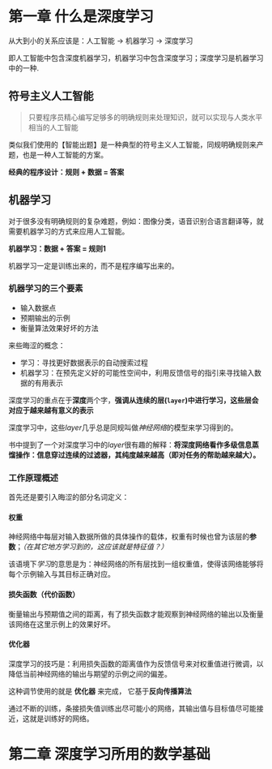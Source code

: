 # 第一章 什么是深度学习

从大到小的关系应该是：人工智能 -> 机器学习 -> 深度学习

即人工智能中包含深度机器学习，机器学习中包含深度学习；深度学习是机器学习中的一种.

## 符号主义人工智能

> 只要程序员精心编写足够多的明确规则来处理知识，就可以实现与人类水平相当的人工智能

类似我们使用的【智能出题】是一种典型的符号主义人工智能，同规明确规则来产题，也是一种人工智能的方案。

**经典的程序设计：规则 + 数据 = 答案**

## 机器学习

对于很多没有明确规则的复杂难题，例如：图像分类，语音识别合语言翻译等，就需要机器学习的方式来应用人工智能。

**机器学习：数据 + 答案 = 规则1**

机器学习一定是训练出来的，而不是程序编写出来的。

### 机器学习的三个要素

* 输入数据点
* 预期输出的示例
* 衡量算法效果好坏的方法

来些晦涩的概念：

* 学习：寻找更好数据表示的自动搜索过程
* 机器学习：在预先定义好的可能性空间中，利用反馈信号的指引来寻找输入数据的有用表示

深度学习的重点在于**深度**两个字，**强调从连续的层(`layer`)中进行学习，这些层会对应于越来越有意义的表示**

深度学习中，这些*layer*几乎总是同规叫做*神经网络*的模型来学习得到的。

书中提到了一个对深度学习中的*layer*很有趣的解释：**将深度网络看作多级信息蒸馏操作：信息穿过连续的过滤器，其纯度越来越高（即对任务的帮助越来越大）。**

### 工作原理概述

首先还是要引入晦涩的部分名词定义：

#### 权重

神经网络中每层对输入数据所做的具体操作的载体，权重有时候也曾为该层的**参数**；*（在其它地方学习到的，这应该就是特征值？）*
 
该语境下*学习*的意思是为：神经网络的所有层找到一组权重值，使得该网络能够将每个示例输入与其目标正确对应。

#### 损失函数（代价函数）

衡量输出与预期值之间的距离，有了损失函数才能观察到神经网络的输出以及衡量该网络在这里示例上的效果好坏。

#### 优化器

深度学习的技巧是：利用损失函数的距离值作为反馈信号来对权重值进行微调，以降低当前神经网络的输出与期望的示例之间的偏差。

这种调节使用的就是 **优化器** 来完成， 它基于**反向传播算法**

通过不断的训练，条接损失值训练出尽可能小的网络，其输出值与目标值尽可能接近，这就是训练好的网络。

# 第二章 深度学习所用的数学基础